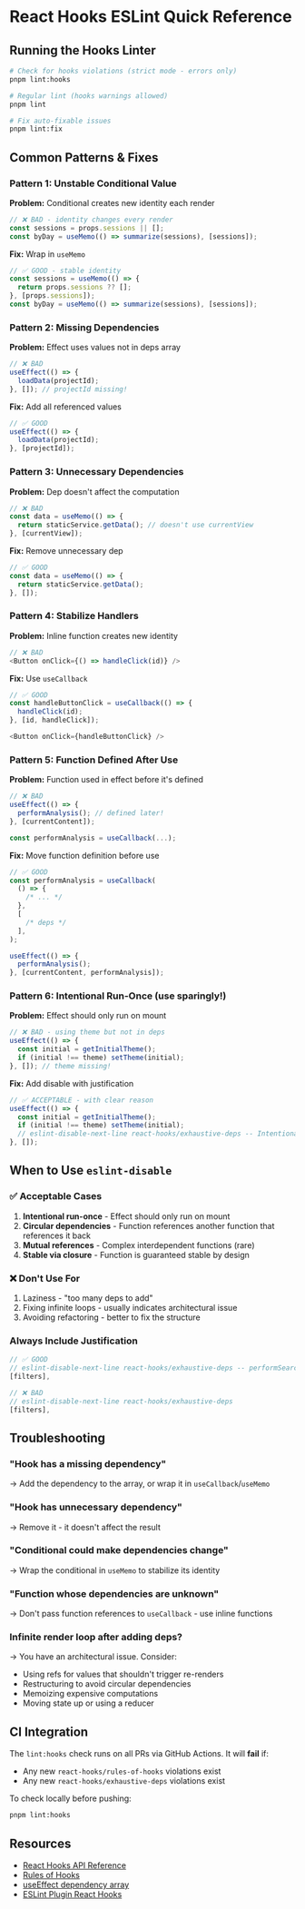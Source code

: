 # React Hooks ESLint Quick Reference

## Running the Hooks Linter

```bash
# Check for hooks violations (strict mode - errors only)
pnpm lint:hooks

# Regular lint (hooks warnings allowed)
pnpm lint

# Fix auto-fixable issues
pnpm lint:fix
```

## Common Patterns & Fixes

### Pattern 1: Unstable Conditional Value

**Problem:** Conditional creates new identity each render

```typescript
// ❌ BAD - identity changes every render
const sessions = props.sessions || [];
const byDay = useMemo(() => summarize(sessions), [sessions]);
```

**Fix:** Wrap in `useMemo`

```typescript
// ✅ GOOD - stable identity
const sessions = useMemo(() => {
  return props.sessions ?? [];
}, [props.sessions]);
const byDay = useMemo(() => summarize(sessions), [sessions]);
```

### Pattern 2: Missing Dependencies

**Problem:** Effect uses values not in deps array

```typescript
// ❌ BAD
useEffect(() => {
  loadData(projectId);
}, []); // projectId missing!
```

**Fix:** Add all referenced values

```typescript
// ✅ GOOD
useEffect(() => {
  loadData(projectId);
}, [projectId]);
```

### Pattern 3: Unnecessary Dependencies

**Problem:** Dep doesn't affect the computation

```typescript
// ❌ BAD
const data = useMemo(() => {
  return staticService.getData(); // doesn't use currentView
}, [currentView]);
```

**Fix:** Remove unnecessary dep

```typescript
// ✅ GOOD
const data = useMemo(() => {
  return staticService.getData();
}, []);
```

### Pattern 4: Stabilize Handlers

**Problem:** Inline function creates new identity

```typescript
// ❌ BAD
<Button onClick={() => handleClick(id)} />
```

**Fix:** Use `useCallback`

```typescript
// ✅ GOOD
const handleButtonClick = useCallback(() => {
  handleClick(id);
}, [id, handleClick]);

<Button onClick={handleButtonClick} />
```

### Pattern 5: Function Defined After Use

**Problem:** Function used in effect before it's defined

```typescript
// ❌ BAD
useEffect(() => {
  performAnalysis(); // defined later!
}, [currentContent]);

const performAnalysis = useCallback(...);
```

**Fix:** Move function definition before use

```typescript
// ✅ GOOD
const performAnalysis = useCallback(
  () => {
    /* ... */
  },
  [
    /* deps */
  ],
);

useEffect(() => {
  performAnalysis();
}, [currentContent, performAnalysis]);
```

### Pattern 6: Intentional Run-Once (use sparingly!)

**Problem:** Effect should only run on mount

```typescript
// ❌ BAD - using theme but not in deps
useEffect(() => {
  const initial = getInitialTheme();
  if (initial !== theme) setTheme(initial);
}, []); // theme missing!
```

**Fix:** Add disable with justification

```typescript
// ✅ ACCEPTABLE - with clear reason
useEffect(() => {
  const initial = getInitialTheme();
  if (initial !== theme) setTheme(initial);
  // eslint-disable-next-line react-hooks/exhaustive-deps -- Intentionally run once on mount
}, []);
```

## When to Use `eslint-disable`

### ✅ Acceptable Cases

1. **Intentional run-once** - Effect should only run on mount
2. **Circular dependencies** - Function references another function that references it back
3. **Mutual references** - Complex interdependent functions (rare)
4. **Stable via closure** - Function is guaranteed stable by design

### ❌ Don't Use For

1. Laziness - "too many deps to add"
2. Fixing infinite loops - usually indicates architectural issue
3. Avoiding refactoring - better to fix the structure

### Always Include Justification

```typescript
// ✅ GOOD
// eslint-disable-next-line react-hooks/exhaustive-deps -- performSearch is stable via closure
[filters],

// ❌ BAD
// eslint-disable-next-line react-hooks/exhaustive-deps
[filters],
```

## Troubleshooting

### "Hook has a missing dependency"

→ Add the dependency to the array, or wrap it in `useCallback`/`useMemo`

### "Hook has unnecessary dependency"

→ Remove it - it doesn't affect the result

### "Conditional could make dependencies change"

→ Wrap the conditional in `useMemo` to stabilize its identity

### "Function whose dependencies are unknown"

→ Don't pass function references to `useCallback` - use inline functions

### Infinite render loop after adding deps?

→ You have an architectural issue. Consider:

- Using refs for values that shouldn't trigger re-renders
- Restructuring to avoid circular dependencies
- Memoizing expensive computations
- Moving state up or using a reducer

## CI Integration

The `lint:hooks` check runs on all PRs via GitHub Actions. It will **fail** if:

- Any new `react-hooks/rules-of-hooks` violations exist
- Any new `react-hooks/exhaustive-deps` violations exist

To check locally before pushing:

```bash
pnpm lint:hooks
```

## Resources

- [React Hooks API Reference](https://react.dev/reference/react)
- [Rules of Hooks](https://react.dev/warnings/invalid-hook-call-warning)
- [useEffect dependency array](https://react.dev/reference/react/useEffect#parameters)
- [ESLint Plugin React Hooks](https://www.npmjs.com/package/eslint-plugin-react-hooks)
